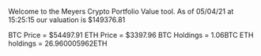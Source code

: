 Welcome to the Meyers Crypto Portfolio Value tool. 
As of 05/04/21 at 15:25:15 our valuation is $149376.81 

BTC Price = $54497.91
 ETH Price = $3397.96
BTC Holdings = 1.06BTC
 ETH holdings = 26.960005962ETH 
